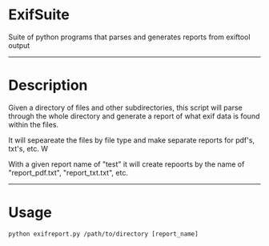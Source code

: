 # ExifSuite
Suite of python programs that parses and generates reports from exiftool output

---

# Description
Given a directory of files and other subdirectories, this script will parse through the whole directory and generate a report of what exif data is found within the files. 

It will sepeareate the files by file type and make separate reports for pdf's, txt's, etc. W

With a given report name of "test" it will create repoorts by the name of "report_pdf.txt", "report_txt.txt", etc.

---

# Usage

`python exifreport.py /path/to/directory [report_name]`

